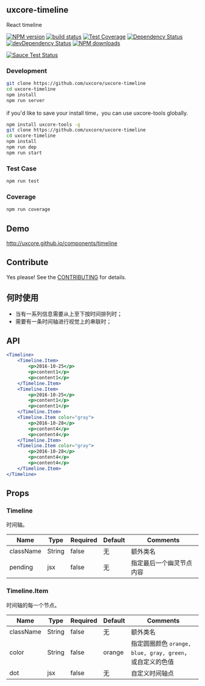 ## uxcore-timeline

React timeline

[![NPM version][npm-image]][npm-url]
[![build status][travis-image]][travis-url]
[![Test Coverage][coveralls-image]][coveralls-url]
[![Dependency Status][dep-image]][dep-url]
[![devDependency Status][devdep-image]][devdep-url] 
[![NPM downloads][downloads-image]][npm-url]

[![Sauce Test Status][sauce-image]][sauce-url]

[npm-image]: http://img.shields.io/npm/v/uxcore-timeline.svg?style=flat-square
[npm-url]: http://npmjs.org/package/uxcore-timeline
[travis-image]: https://img.shields.io/travis/uxcore/uxcore-timeline.svg?style=flat-square
[travis-url]: https://travis-ci.org/uxcore/uxcore-timeline
[coveralls-image]: https://img.shields.io/coveralls/uxcore/uxcore-timeline.svg?style=flat-square
[coveralls-url]: https://coveralls.io/r/uxcore/uxcore-timeline?branch=master
[dep-image]: http://img.shields.io/david/uxcore/uxcore-timeline.svg?style=flat-square
[dep-url]: https://david-dm.org/uxcore/uxcore-timeline
[devdep-image]: http://img.shields.io/david/dev/uxcore/uxcore-timeline.svg?style=flat-square
[devdep-url]: https://david-dm.org/uxcore/uxcore-timeline#info=devDependencies
[downloads-image]: https://img.shields.io/npm/dm/uxcore-timeline.svg
[sauce-image]: https://saucelabs.com/browser-matrix/uxcore-timeline.svg
[sauce-url]: https://saucelabs.com/u/uxcore-timeline


### Development

```sh
git clone https://github.com/uxcore/uxcore-timeline
cd uxcore-timeline
npm install
npm run server
```

if you'd like to save your install time，you can use uxcore-tools globally.

```sh
npm install uxcore-tools -g
git clone https://github.com/uxcore/uxcore-timeline
cd uxcore-timeline
npm install
npm run dep
npm run start
```

### Test Case

```sh
npm run test
```

### Coverage

```sh
npm run coverage
```

## Demo

http://uxcore.github.io/components/timeline

## Contribute

Yes please! See the [CONTRIBUTING](https://github.com/uxcore/uxcore/blob/master/CONTRIBUTING.md) for details.

## 何时使用

- 当有一系列信息需要从上至下按时间排列时；
- 需要有一条时间轴进行视觉上的串联时；

## API

```jsx
<Timeline>
    <Timeline.Item>
        <p>2016-10-25</p>
        <p>content1</p>
        <p>content1</p>
    </Timeline.Item>
    <Timeline.Item>
        <p>2016-10-25</p>
        <p>content1</p>
        <p>content1</p>
    </Timeline.Item>
    <Timeline.Item color="gray">
        <p>2016-10-28</p>
        <p>content4</p>
        <p>content4</p>
    </Timeline.Item>
    <Timeline.Item color="gray">
        <p>2016-10-28</p>
        <p>content4</p>
        <p>content4</p>
    </Timeline.Item>
</Timeline>
```

## Props

### Timeline

时间轴。

| Name | Type | Required | Default | Comments |
|---|---|---|---|---|
| className | String | false | 无 | 额外类名 |
| pending | jsx | false | 无 | 指定最后一个幽灵节点内容 |

### Timeline.Item

时间轴的每一个节点。

| Name | Type | Required | Default | Comments |
|---|---|---|---|---|
| className | String | false | 无 | 额外类名 |
| color | String | false | orange | 指定圆圈颜色 `orange, blue, gray, green`，或自定义的色值 |
| dot | jsx | false | 无 | 自定义时间轴点 |
